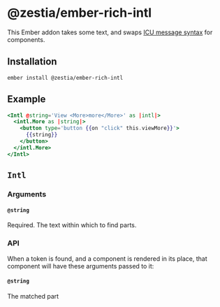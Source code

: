 # @zestia/ember-rich-intl

This Ember addon takes some text, and swaps [ICU message syntax](https://formatjs.io/docs/core-concepts/icu-syntax/#rich-text-formatting) for components.

## Installation

```
ember install @zestia/ember-rich-intl
```

<!-- ## Demo

https://zestia.github.io/ember-rich-intl -->

## Example

```hbs
<Intl @string='View <More>more</More>' as |intl|>
  <intl.More as |string|>
    <button type='button {{on "click" this.viewMore}}'>
      {{string}}
    </button>
  </intl.More>
</Intl>
```

## `Intl`

### Arguments

#### `@string`

Required. The text within which to find parts.

### API

When a token is found, and a component is rendered in its place, that component will have these arguments passed to it:

#### `@string`

The matched part
